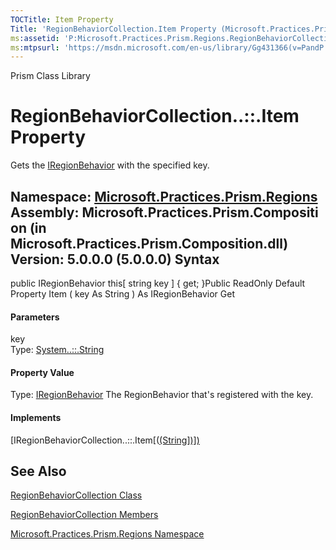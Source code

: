 ```yaml
---
TOCTitle: Item Property
Title: 'RegionBehaviorCollection.Item Property (Microsoft.Practices.Prism.Regions)'
ms:assetid: 'P:Microsoft.Practices.Prism.Regions.RegionBehaviorCollection.Item(System.String)'
ms:mtpsurl: 'https://msdn.microsoft.com/en-us/library/Gg431366(v=PandP.50)'
---
```


Prism Class Library

RegionBehaviorCollection..::.Item Property
==========================================

Gets the [IRegionBehavior](https://msdn.microsoft.com/t:microsoft.practices.prism.regions.iregionbehavior) with the specified key.

**Namespace:** [Microsoft.Practices.Prism.Regions](https://msdn.microsoft.com/n:microsoft.practices.prism.regions)
**Assembly:** Microsoft.Practices.Prism.Composition (in Microsoft.Practices.Prism.Composition.dll) Version: 5.0.0.0 (5.0.0.0)
Syntax
------

<span id="syntaxToggle"></span>public IRegionBehavior this[ string key \] { get; }Public ReadOnly Default Property Item ( key As String ) As IRegionBehavior Get
#### Parameters

key  
Type: [System..::.String](http://msdn2.microsoft.com/en-us/library/s1wwdcbf)

#### Property Value

Type: [IRegionBehavior](https://msdn.microsoft.com/t:microsoft.practices.prism.regions.iregionbehavior)
The RegionBehavior that's registered with the key.
#### Implements

[IRegionBehaviorCollection..::.Item[([(String\])\])](https://msdn.microsoft.com/p:microsoft.practices.prism.regions.iregionbehaviorcollection.item(system.string))

See Also
--------

<span id="seeAlsoToggle"></span>
[RegionBehaviorCollection Class](https://msdn.microsoft.com/t:microsoft.practices.prism.regions.regionbehaviorcollection)

[RegionBehaviorCollection Members](https://msdn.microsoft.com/allmembers.t:microsoft.practices.prism.regions.regionbehaviorcollection)

[Microsoft.Practices.Prism.Regions Namespace](https://msdn.microsoft.com/n:microsoft.practices.prism.regions)
